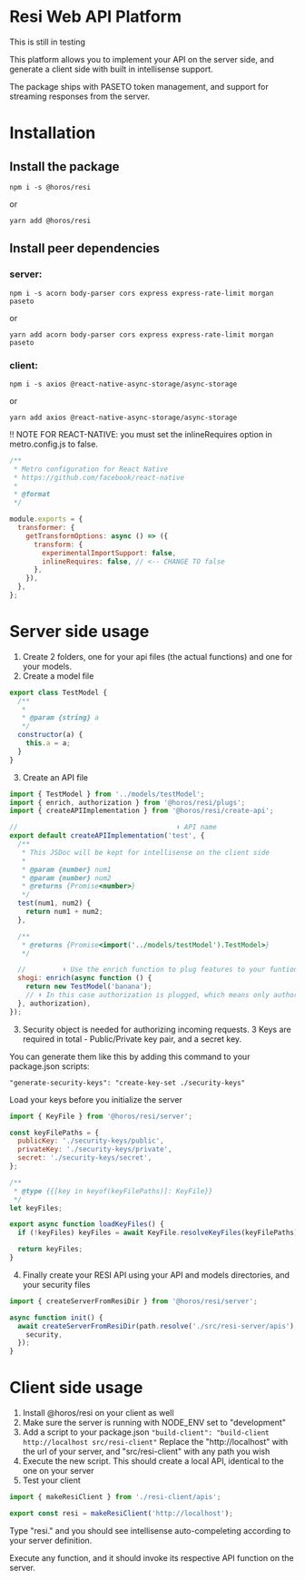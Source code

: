 # Resi Web API Platform

This is still in testing

This platform allows you to implement your API on the server side,
and generate a client side with built in intellisense support.

The package ships with PASETO token management, and support for streaming responses from the server.

# Installation

## Install the package

`npm i -s @horos/resi`

or

`yarn add @horos/resi`

## Install peer dependencies

### server:

`npm i -s acorn body-parser cors express express-rate-limit morgan paseto`

or

`yarn add acorn body-parser cors express express-rate-limit morgan paseto`

### client:

`npm i -s axios @react-native-async-storage/async-storage`

or

`yarn add axios @react-native-async-storage/async-storage`

!! NOTE FOR REACT-NATIVE: you must set the inlineRequires option in metro.config.js to false.

```javascript
/**
 * Metro configuration for React Native
 * https://github.com/facebook/react-native
 *
 * @format
 */

module.exports = {
  transformer: {
    getTransformOptions: async () => ({
      transform: {
        experimentalImportSupport: false,
        inlineRequires: false, // <-- CHANGE TO false
      },
    }),
  },
};
```

# Server side usage

1. Create 2 folders, one for your api files (the actual functions) and one for your models.
2. Create a model file

```javascript
export class TestModel {
  /**
   *
   * @param {string} a
   */
  constructor(a) {
    this.a = a;
  }
}
```

3. Create an API file

```javascript
import { TestModel } from '../models/testModel';
import { enrich, authorization } from '@horos/resi/plugs';
import { createAPIImplementation } from '@horos/resi/create-api';

//                                       ⬇ API name
export default createAPIImplementation('test', {
  /**
   * This JSDoc will be kept for intellisense on the client side
   *
   * @param {number} num1
   * @param {number} num2
   * @returns {Promise<number>}
   */
  test(num1, num2) {
    return num1 + num2;
  },

  /**
   * @returns {Promise<import('../models/testModel').TestModel>}
   */

  //         ⬇ Use the enrich function to plug features to your funtion
  shogi: enrich(async function () {
    return new TestModel('banana');
    // ⬇ In this case authorization is plugged, which means only authorized clients can invoke this handler
  }, authorization),
});
```

3. Security object is needed for authorizing incoming requests. 3 Keys are required in total - Public/Private key pair, and a secret key.

You can generate them like this by adding this command to your package.json scripts:

`"generate-security-keys": "create-key-set ./security-keys"`

Load your keys before you initialize the server

```javascript
import { KeyFile } from '@horos/resi/server';

const keyFilePaths = {
  publicKey: './security-keys/public',
  privateKey: './security-keys/private',
  secret: './security-keys/secret',
};

/**
 * @type {{[key in keyof(keyFilePaths)]: KeyFile}}
 */
let keyFiles;

export async function loadKeyFiles() {
  if (!keyFiles) keyFiles = await KeyFile.resolveKeyFiles(keyFilePaths);

  return keyFiles;
}
```

4. Finally create your RESI API using your API and models directories, and your security files

```javascript
import { createServerFromResiDir } from '@horos/resi/server';

async function init() {
  await createServerFromResiDir(path.resolve('./src/resi-server/apis'), path.resolve('./src/resi-server/models'), {
    security,
  });
}
```

# Client side usage

1. Install @horos/resi on your client as well
2. Make sure the server is running with NODE_ENV set to "development"
3. Add a script to your package.json
   `"build-client": "build-client http://localhost src/resi-client"`
   Replace the "http://localhost" with the url of your server, and "src/resi-client" with any path you wish
4. Execute the new script. This should create a local API, identical to the one on your server
5. Test your client

```javascript
import { makeResiClient } from './resi-client/apis';

export const resi = makeResiClient('http://localhost');
```

Type "resi." and you should see intellisense auto-compeleting according to your server definition.

Execute any function, and it should invoke its respective API function on the server.
